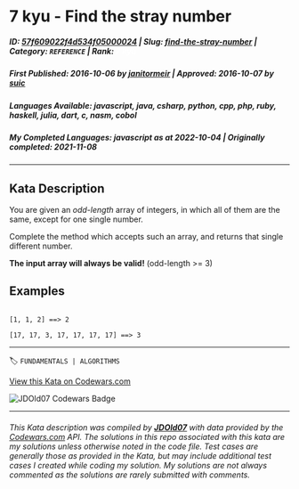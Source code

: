 # 7 kyu - Find the stray number

##### **ID**: [57f609022f4d534f05000024](https://www.codewars.com/kata/57f609022f4d534f05000024) | **Slug**: [find-the-stray-number](https://www.codewars.com/kata/57f609022f4d534f05000024) | **Category**: `REFERENCE` | **Rank**: <span style="color:white">7 kyu</span>

##### **First Published**: 2016-10-06 ***by*** [janitormeir](https://www.codewars.com/users/janitormeir) | **Approved**: 2016-10-07 ***by*** [suic](https://www.codewars.com/users/suic)

##### **Languages Available**: javascript, java, csharp, python, cpp, php, ruby, haskell, julia, dart, c, nasm, cobol

##### **My Completed Languages**: javascript ***as at*** 2022-10-04 | **Originally completed**: 2021-11-08

---

## Kata Description


You are given an *odd-length* array of integers, in which all of them are the same, except for one single number.



Complete the method which accepts such an array, and returns that single different number.



**The input array will always be valid!** (odd-length >= 3)



## Examples



```

[1, 1, 2] ==> 2

[17, 17, 3, 17, 17, 17, 17] ==> 3

```

---


🏷 `FUNDAMENTALS | ALGORITHMS`


[View this Kata on Codewars.com](https://www.codewars.com/kata/57f609022f4d534f05000024)

![](https://www.codewars.com/users/jdold07/badges/large "JDOld07 Codewars Badge")

---

###### *This Kata description was compiled by [**JDOld07**](https://tpstech.dev) with data provided by the [Codewars.com](https://www.codewars.com) API.  The solutions in this repo associated with this kata are my solutions unless otherwise noted in the code file.  Test cases are generally those as provided in the Kata, but may include additional test cases I created while coding my solution.  My solutions are not always commented as the solutions are rarely submitted with comments.*
